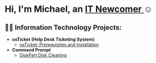 <h1>Hi, I'm Michael, an <a href="https://www.linkedin.com/in/michael-hicks-2764822a3/">IT Newcomer </a>☺</h1>

<h2>👨‍💻 Information Technology Projects:</h2>

- <b>osTicket (Help Desk Ticketing System)</b>
  - [osTicket: Prerequisites and Installation](https://github.com/Mhicks2901/osticket-prereqs)
- <b>Command Prompt</b>
  - [DiskPart Disk Cleaning](https://github.com/Mhicks2901/diskpart-cmd.git)
